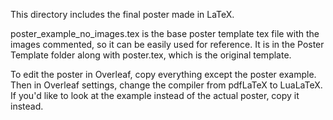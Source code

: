 This directory includes the final poster made in LaTeX. 

poster_example_no_images.tex is the base poster template tex file with the images commented, so it can be easily used for reference. It is in the Poster Template folder along with poster.tex, which is the original template.

To edit the poster in Overleaf, copy everything except the poster example.
Then in Overleaf settings, change the compiler from pdfLaTeX to LuaLaTeX.
If you'd like to look at the example instead of the actual poster, copy it instead.

